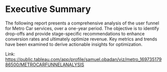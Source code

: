 # Executive Summary
The following report presents a comprehensive analysis of the user funnel for Metro Car services, over a one-year period.
The objective is to identify drop-offs and provide stage-specific recommendations to enhance conversion rates and
ultimately optimize revenue. Key metrics and trends have been examined to derive actionable insights for optimization.


Link:
https://public.tableau.com/app/profile/samuel.obadan/viz/metro_16973517986500/METROCARFUNNELANALYSIS

